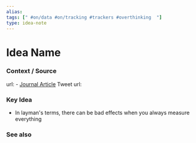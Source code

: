 ```yaml
---
alias: 
tags: [" #on/data #on/tracking #trackers #overthinking  "]
type: idea-note
---
```

# Idea Name

### Context / Source
url: - [Journal Article](https://www.jstor.org/stable/2390989?origin=crossref)
Tweet url: 

### Key Idea

- In layman's terms, there can be bad effects when you always measure everything

### See also
